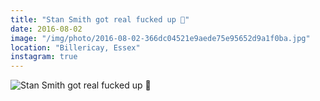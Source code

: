 ```yaml
---
title: "Stan Smith got real fucked up 👟"
date: 2016-08-02
image: "/img/photo/2016-08-02-366dc04521e9aede75e95652d9a1f0ba.jpg"
location: "Billericay, Essex"
instagram: true
---
```


![Stan Smith got real fucked up 👟](/img/photo/2016-08-02-366dc04521e9aede75e95652d9a1f0ba.jpg)
